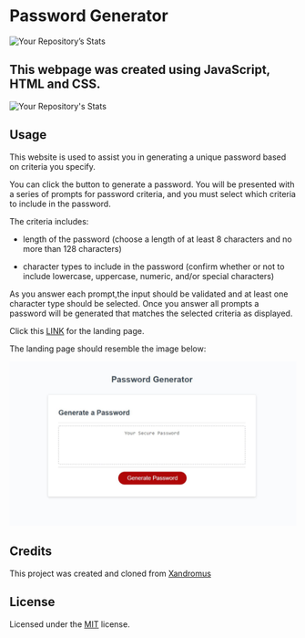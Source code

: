 # Password Generator  

![Your Repository’s Stats](https://github-readme-stats.vercel.app/api?username=kstensing&show_icons=true)

## This webpage was created using JavaScript, HTML and CSS.

![Your Repository's Stats](https://github-readme-stats.vercel.app/api/top-langs/?username=kstensing&theme=blue-green)

## Usage

This website is used to assist you in generating a unique password based on criteria you specify.  

You can click the button to generate a password.  You will be presented with a series of prompts for password criteria, and you must select which criteria to include in the password.

The criteria includes: 
- length of the password (choose a length of at least 8 characters and no more than 128 characters)

- character types to include in the password
(confirm whether or not to include lowercase, uppercase, numeric, and/or special characters)


As you answer each prompt,the input should be validated and at least one character type should be selected.  Once you answer all prompts
a password will be generated that matches the selected criteria as displayed.




Click this [LINK](https://kstensing.github.io/friendly-parakeet/) for the landing page.


The landing page should resemble the image below: 

![Landing Page](Assets/images/Capture.JPG)



## Credits

This project was created and cloned from [Xandromus](https://github.com/coding-boot-camp/friendly-parakeet)

## License

Licensed under the [MIT](LICENSE.txt) license.


